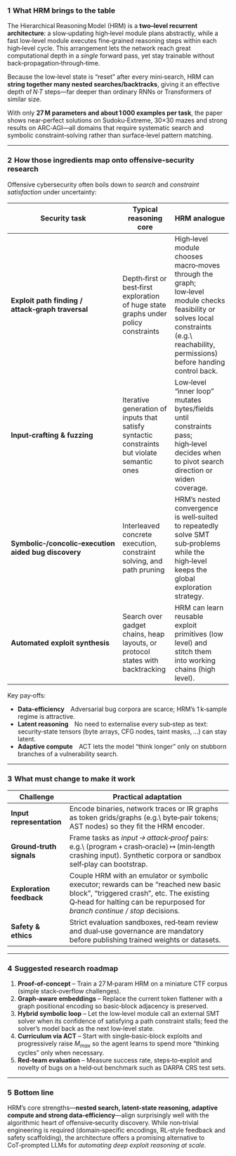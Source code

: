 ### 1  What HRM brings to the table  

The Hierarchical Reasoning Model (HRM) is a **two–level recurrent architecture**: a slow‑updating high‑level module plans abstractly, while a fast low‑level module executes fine‑grained reasoning steps within each high‑level cycle. This arrangement lets the network reach great computational depth in a *single* forward pass, yet stay trainable without back‑propagation‑through‑time.&#x20;

Because the low‑level state is “reset” after every mini‑search, HRM can **string together many nested searches/backtracks**, giving it an effective depth of *N·T* steps—far deeper than ordinary RNNs or Transformers of similar size.&#x20;

With only **27 M parameters and about 1 000 examples per task**, the paper shows near‑perfect solutions on Sudoku‑Extreme, 30×30 mazes and strong results on ARC‑AGI—all domains that require systematic search and symbolic constraint‑solving rather than surface‑level pattern matching.&#x20;

---

### 2  How those ingredients map onto offensive‑security research  

Offensive cybersecurity often boils down to *search* and *constraint satisfaction* under uncertainty:

| Security task                                        | Typical reasoning core                                                                      | HRM analogue                                                                                                                                                                            |
| ---------------------------------------------------- | ------------------------------------------------------------------------------------------- | --------------------------------------------------------------------------------------------------------------------------------------------------------------------------------------- |
| **Exploit path finding / attack‑graph traversal**    | Depth‑first or best‑first exploration of huge state graphs under policy constraints         | High‑level module chooses macro‑moves through the graph; low‑level module checks feasibility or solves local constraints (e.g.\ reachability, permissions) before handing control back. |
| **Input‑crafting & fuzzing**                         | Iterative generation of inputs that satisfy syntactic constraints but violate semantic ones | Low‑level “inner loop” mutates bytes/fields until constraints pass; high‑level decides when to pivot search direction or widen coverage.                                                |
| **Symbolic‑/concolic‑execution aided bug discovery** | Interleaved concrete execution, constraint solving, and path pruning                        | HRM’s nested convergence is well‑suited to repeatedly solve SMT sub‑problems while the high‑level keeps the global exploration strategy.                                                |
| **Automated exploit synthesis**                      | Search over gadget chains, heap layouts, or protocol states with backtracking               | HRM can learn reusable exploit primitives (low level) and stitch them into working chains (high level).                                                                                 |

Key pay‑offs:

* **Data‑efficiency** Adversarial bug corpora are scarce; HRM’s 1 k‑sample regime is attractive.
* **Latent reasoning** No need to externalise every sub‑step as text: security‑state tensors (byte arrays, CFG nodes, taint masks, …) can stay latent.
* **Adaptive compute** ACT lets the model “think longer” only on stubborn branches of a vulnerability search.&#x20;

---

### 3  What must change to make it work  

| Challenge                | Practical adaptation                                                                                                                                                                                           |
| ------------------------ | -------------------------------------------------------------------------------------------------------------------------------------------------------------------------------------------------------------- |
| **Input representation** | Encode binaries, network traces or IR graphs as token grids/graphs (e.g.\ byte‑pair tokens; AST nodes) so they fit the HRM encoder.                                                                            |
| **Ground‑truth signals** | Frame tasks as *input → attack‑proof* pairs: e.g.\ (program + crash‑oracle) ↦ (min‑length crashing input). Synthetic corpora or sandbox self‑play can bootstrap.                                               |
| **Exploration feedback** | Couple HRM with an emulator or symbolic executor; rewards can be “reached new basic block”, “triggered crash”, etc.  The existing Q‑head for halting can be repurposed for *branch continue / stop* decisions. |
| **Safety & ethics**      | Strict evaluation sandboxes, red‑team review and dual‑use governance are mandatory before publishing trained weights or datasets.                                                                              |

---

### 4  Suggested research roadmap  

1. **Proof‑of‑concept** – Train a 27 M‑param HRM on a miniature CTF corpus (simple stack‑overflow challenges).
2. **Graph‑aware embeddings** – Replace the current token flattener with a graph positional encoding so basic‑block adjacency is preserved.
3. **Hybrid symbolic loop** – Let the low‑level module call an external SMT solver when its confidence of satisfying a path constraint stalls; feed the solver’s model back as the next low‑level state.
4. **Curriculum via ACT** – Start with single‑basic‑block exploits and progressively raise *M<sub>max</sub>* so the agent learns to spend more “thinking cycles” only when necessary.
5. **Red‑team evaluation** – Measure success rate, steps‑to‑exploit and novelty of bugs on a held‑out benchmark such as DARPA CRS test sets.

---

### 5  Bottom line  

HRM’s core strengths—**nested search, latent-state reasoning, adaptive compute and strong data‑efficiency**—align surprisingly well with the algorithmic heart of offensive‑security discovery.  While non‑trivial engineering is required (domain‑specific encodings, RL‑style feedback and safety scaffolding), the architecture offers a promising alternative to CoT‑prompted LLMs for *automating deep exploit reasoning at scale*.
